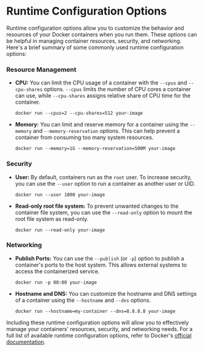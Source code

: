 # Runtime Configuration Options

Runtime configuration options allow you to customize the behavior and resources of your Docker containers when you run them. These options can be helpful in managing container resources, security, and networking. Here's a brief summary of some commonly used runtime configuration options:

### Resource Management

- **CPU:** You can limit the CPU usage of a container with the `--cpus` and `--cpu-shares` options. `--cpus` limits the number of CPU cores a container can use, while `--cpu-shares` assigns relative share of CPU time for the container.

  ```
  docker run --cpus=2 --cpu-shares=512 your-image
  ```

- **Memory:** You can limit and reserve memory for a container using the `--memory` and `--memory-reservation` options. This can help prevent a container from consuming too many system resources.

  ```
  docker run --memory=1G --memory-reservation=500M your-image
  ```

### Security

- **User:** By default, containers run as the `root` user. To increase security, you can use the `--user` option to run a container as another user or UID.

  ```
  docker run --user 1000 your-image
  ```

- **Read-only root file system:** To prevent unwanted changes to the container file system, you can use the `--read-only` option to mount the root file system as read-only.

  ```
  docker run --read-only your-image
  ```

### Networking

- **Publish Ports:** You can use the `--publish` (or `-p`) option to publish a container's ports to the host system. This allows external systems to access the containerized service.

  ```
  docker run -p 80:80 your-image
  ```

- **Hostname and DNS:** You can customize the hostname and DNS settings of a container using the `--hostname` and `--dns` options.

  ```
  docker run --hostname=my-container --dns=8.8.8.8 your-image
  ```

Including these runtime configuration options will allow you to effectively manage your containers' resources, security, and networking needs. For a full list of available runtime configuration options, refer to Docker's [official documentation](https://docs.docker.com/engine/reference/run/).